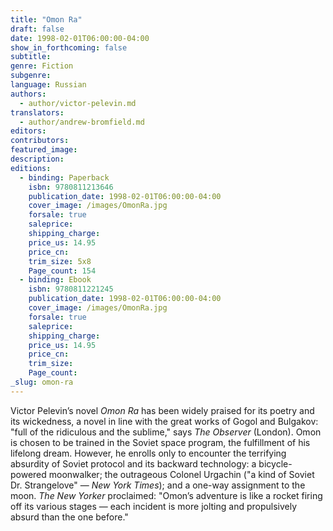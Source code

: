 ```yaml
---
title: "Omon Ra"
draft: false
date: 1998-02-01T06:00:00-04:00
show_in_forthcoming: false
subtitle:
genre: Fiction
subgenre:
language: Russian
authors:
  - author/victor-pelevin.md
translators:
  - author/andrew-bromfield.md
editors:
contributors:
featured_image:
description:
editions:
  - binding: Paperback
    isbn: 9780811213646
    publication_date: 1998-02-01T06:00:00-04:00
    cover_image: /images/OmonRa.jpg
    forsale: true
    saleprice:
    shipping_charge:
    price_us: 14.95
    price_cn:
    trim_size: 5x8
    Page_count: 154
  - binding: Ebook
    isbn: 9780811221245
    publication_date: 1998-02-01T06:00:00-04:00
    cover_image: /images/OmonRa.jpg
    forsale: true
    saleprice:
    shipping_charge:
    price_us: 14.95
    price_cn:
    trim_size:
    Page_count:
_slug: omon-ra
---
```


Victor Pelevin’s novel _Omon Ra_ has been widely praised for its poetry and its wickedness, a novel in line with the great works of Gogol and Bulgakov: "full of the ridiculous and the sublime," says _The Observer_ (London). Omon is chosen to be trained in the Soviet space program, the fulfillment of his lifelong dream. However, he enrolls only to encounter the terrifying absurdity of Soviet protocol and its backward technology: a bicycle-powered moonwalker; the outrageous Colonel Urgachin ("a kind of Soviet Dr. Strangelove" — _New York Times_); and a one-way assignment to the moon. _The New Yorker_ proclaimed: "Omon’s adventure is like a rocket firing off its various stages — each incident is more jolting and propulsively absurd than the one before."

